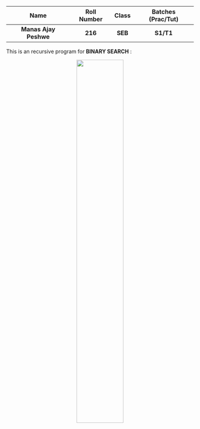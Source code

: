 Name|Roll Number|Class|Batches (Prac/Tut)|
:---:|:---:|:---:|:---:
**Manas Ajay Peshwe**|**216**|**SEB**|**S1/T1**

This is an recursive program for **BINARY SEARCH** :
<br>
<center><img src = "/home/manas/Desktop/BinarySearch.jpg" width=50%; height = 50%></center>
